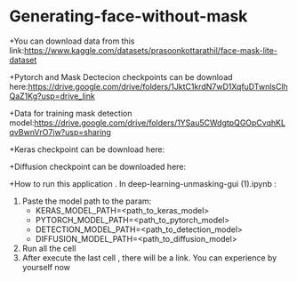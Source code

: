 # Generating-face-without-mask
+You can download data from this link:https://www.kaggle.com/datasets/prasoonkottarathil/face-mask-lite-dataset

+Pytorch and Mask Dectecion checkpoints can be download here:https://drive.google.com/drive/folders/1JktC1krdN7wD1XqfuDTwnlsClhQaZ1Kg?usp=drive_link

+Data for training mask detection model:https://drive.google.com/drive/folders/1YSau5CWdgtpQGOpCvqhKLqvBwnVrO7jw?usp=sharing

+Keras checkpoint can be download here: 

+Diffusion checkpoint can be downloaded here: 

+How to run this application . In deep-learning-unmasking-gui (1).ipynb :
  1. Paste the model path to the param:
     + KERAS_MODEL_PATH=<path_to_keras_model>
     + PYTORCH_MODEL_PATH=<path_to_pytorch_model>
     + DETECTION_MODEL_PATH=<path_to_detection_model>
     + DIFFUSION_MODEL_PATH=<path_to_diffusion_model>
  2. Run all the cell 
  3. After execute the last cell , there will be a link. You can experience by yourself now
